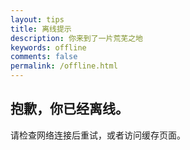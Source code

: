 ```yaml
---
layout: tips
title: 离线提示
description: 你来到了一片荒芜之地
keywords: offline
comments: false
permalink: /offline.html
---
```


## 抱歉，你已经离线。  
请检查网络连接后重试，或者访问缓存页面。
